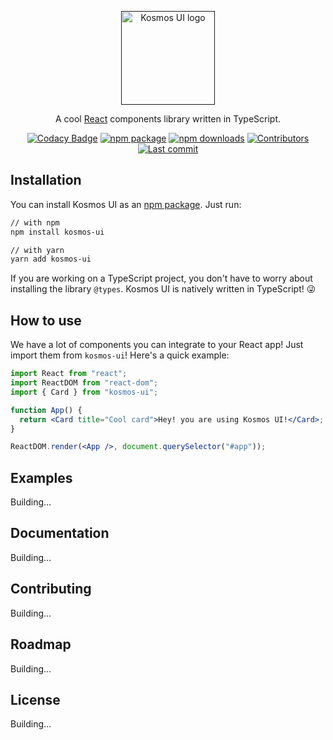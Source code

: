 <p align="center">
  <a href="" rel="noopener" target="_blank"><img width="150" src="https://res.cloudinary.com/clementeserrano/image/upload/v1590085699/kosmos/kosmos-ui-logo_zsw3zm.png" alt="Kosmos UI logo"></a></p>
</p>

<div align="center">

A cool [React](https://reactjs.org/) components library written in TypeScript.

[![Codacy Badge](https://api.codacy.com/project/badge/Grade/2dd93f4aee114299ae895d22f79eeb35)](https://app.codacy.com/manual/ClementeSerrano/kosmos-ui?utm_source=github.com&utm_medium=referral&utm_content=ClementeSerrano/kosmos-ui&utm_campaign=Badge_Grade_Dashboard)
[![npm package](https://img.shields.io/npm/v/kosmos-ui)](https://www.npmjs.com/package/kosmos-ui)
[![npm downloads](https://img.shields.io/npm/dm/kosmos-ui)](https://www.npmjs.com/package/kosmos-ui)
[![Contributors](https://img.shields.io/github/contributors/ClementeSerrano/kosmos-ui)](https://github.com/ClementeSerrano/kosmos-ui)
[![Last commit](https://img.shields.io/github/last-commit/ClementeSerrano/kosmos-ui)](https://github.com/ClementeSerrano/kosmos-ui)

</div>

## Installation

You can install Kosmos UI as an [npm package](https://www.npmjs.com/package/kosmos-ui). Just run:

```sh
// with npm
npm install kosmos-ui

// with yarn
yarn add kosmos-ui
```

If you are working on a TypeScript project, you don't have to worry about installing the library `@types`. Kosmos UI is natively written in TypeScript! 😜

## How to use

We have a lot of components you can integrate to your React app! Just import them from `kosmos-ui`! Here's a quick example:

```jsx
import React from "react";
import ReactDOM from "react-dom";
import { Card } from "kosmos-ui";

function App() {
  return <Card title="Cool card">Hey! you are using Kosmos UI!</Card>;
}

ReactDOM.render(<App />, document.querySelector("#app"));
```

## Examples

Building...

## Documentation

Building...

## Contributing

Building...

## Roadmap

Building...

## License

Building...
